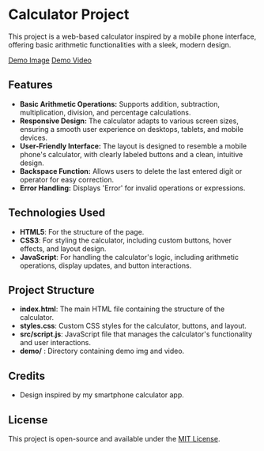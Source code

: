 # Calculator Project

This project is a web-based calculator inspired by a mobile phone interface, offering basic arithmetic functionalities with a sleek, modern design.

[Demo Image]()
[Demo Video]()

## Features

- **Basic Arithmetic Operations:** Supports addition, subtraction, multiplication, division, and percentage calculations.
- **Responsive Design:** The calculator adapts to various screen sizes, ensuring a smooth user experience on desktops, tablets, and mobile devices.
- **User-Friendly Interface:** The layout is designed to resemble a mobile phone's calculator, with clearly labeled buttons and a clean, intuitive design.
- **Backspace Function:** Allows users to delete the last entered digit or operator for easy correction.
- **Error Handling:** Displays 'Error' for invalid operations or expressions.

## Technologies Used

- **HTML5**: For the structure of the page.
- **CSS3**: For styling the calculator, including custom buttons, hover effects, and layout design.
- **JavaScript**: For handling the calculator's logic, including arithmetic operations, display updates, and button interactions.

## Project Structure

- **index.html**: The main HTML file containing the structure of the calculator.
- **styles.css**: Custom CSS styles for the calculator, buttons, and layout.
- **src/script.js**: JavaScript file that manages the calculator's functionality and user interactions.
- **demo/** : Directory containing demo img and video.

## Credits

- Design inspired by my smartphone calculator app.

## License

This project is open-source and available under the [MIT License](LICENSE).
